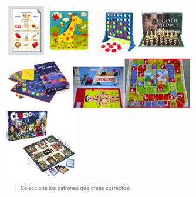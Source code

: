 <img src="https://raw.githubusercontent.com/MumukiProject/mumuki-guia-text-pensamiento-computacional-formalizacion-y-abordajes/master/assets/tecla_juegos_1_1540308806922.png" alt="tecla_juegos_1_1540308806922.png" width="auto" height="auto">
<img src="https://raw.githubusercontent.com/MumukiProject/mumuki-guia-text-pensamiento-computacional-formalizacion-y-abordajes/master/assets/tecla_juegos_2_1540310074702.png" alt="tecla_juegos_2_1540310074702.png" width="auto" height="auto"><img src="https://raw.githubusercontent.com/MumukiProject/mumuki-guia-text-pensamiento-computacional-formalizacion-y-abordajes/master/assets/tecla_juegos_3_1540310115303.png" alt="tecla_juegos_3_1540310115303.png" width="auto" height="auto">

> Seleccioná los patrones que creas correctos: